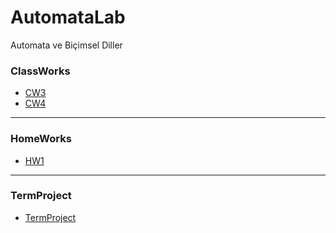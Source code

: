 # AutomataLab

Automata ve Biçimsel Diller

### ClassWorks

* [CW3](https://cagriustun.github.io/AutomataLab/RegExp.html)
* [CW4](https://cagriustun.github.io/AutomataLab/CW4.html)

---

### HomeWorks

- [HW1](https://cagriustun.github.io/AutomataLab/Homework1.html)

---

### TermProject

- [TermProject](https://cagriustun.github.io/AutomataLab/TermProject.html)

